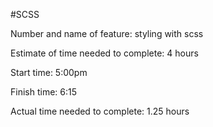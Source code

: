 #SCSS

Number and name of feature: styling with scss

Estimate of time needed to complete: 4 hours

Start time: 5:00pm

Finish time: 6:15

Actual time needed to complete: 1.25 hours